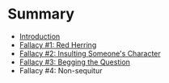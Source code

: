 # Summary

* [Introduction](README.md)
* [Fallacy #1: Red Herring](fallacy_1_red_herring.md)
* [Fallacy #2: Insulting Someone's Character](fallacy_2_insulting_someones_character.md)
* [Fallacy #3: Begging the Question](fallacy_3_begging_the_question.md)
* Fallacy #4: Non-sequitur

